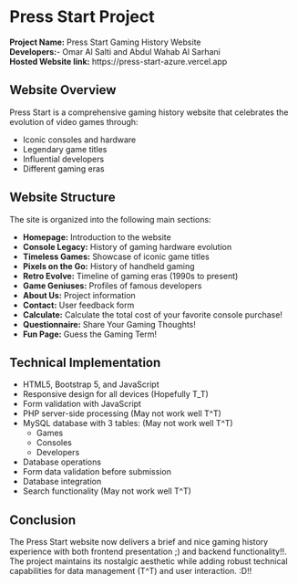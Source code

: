 # Press Start Project

<div class="highlight">
  <strong>Project Name:</strong> Press Start Gaming History Website<br>
  <strong>Developers:</strong>- Omar Al Salti and Abdul Wahab Al Sarhani
  <br><strong>Hosted Website link:</strong> https://press-start-azure.vercel.app
</div>

## Website Overview

Press Start is a comprehensive gaming history website that celebrates the evolution of video games through:

- Iconic consoles and hardware
- Legendary game titles
- Influential developers
- Different gaming eras

## Website Structure

The site is organized into the following main sections:

- **Homepage:** Introduction to the website
- **Console Legacy:** History of gaming hardware evolution
- **Timeless Games:** Showcase of iconic game titles
- **Pixels on the Go:** History of handheld gaming
- **Retro Evolve:** Timeline of gaming eras (1990s to present)
- **Game Geniuses:** Profiles of famous developers
- **About Us:** Project information
- **Contact:** User feedback form
- **Calculate:** Calculate the total cost of your favorite console purchase!
- **Questionnaire:** Share Your Gaming Thoughts!
- **Fun Page:** Guess the Gaming Term!

## Technical Implementation
- HTML5, Bootstrap 5, and JavaScript
- Responsive design for all devices (Hopefully T_T)
- Form validation with JavaScript 
- PHP server-side processing (May not work well T^T)
- MySQL database with 3 tables: (May not work well T^T)
  - Games
  - Consoles
  - Developers
- Database operations
- Form data validation before submission
- Database integration
- Search functionality (May not work well T^T)

## Conclusion
The Press Start website now delivers a brief and nice gaming history experience with both frontend presentation ;) and backend functionality!!. The project maintains its nostalgic aesthetic while adding robust technical capabilities for data management (T^T) and user interaction. :D!!
